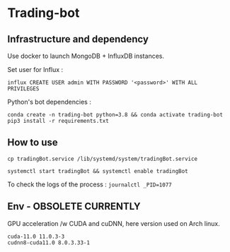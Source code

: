 # Trading-bot

## Infrastructure and dependency

Use docker to launch MongoDB + InfluxDB instances.

Set user for Influx :

    influx CREATE USER admin WITH PASSWORD '<password>' WITH ALL PRIVILEGES

Python's bot dependencies :

    conda create -n trading-bot python=3.8 && conda activate trading-bot
    pip3 install -r requirements.txt

## How to use

`cp tradingBot.service /lib/systemd/system/tradingBot.service`

`systemctl start tradingBot && systemctl enable tradingBot`

To check the logs of the process : `journalctl _PID=1077`


## Env - OBSOLETE CURRENTLY

GPU acceleration /w CUDA and cuDNN, here version used on Arch linux.
```
cuda-11.0 11.0.3-3
cudnn8-cuda11.0 8.0.3.33-1
```
